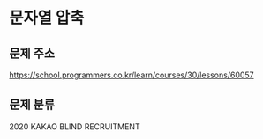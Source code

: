 # 문자열 압축

## 문제 주소
https://school.programmers.co.kr/learn/courses/30/lessons/60057

## 문제 분류
2020 KAKAO BLIND RECRUITMENT
